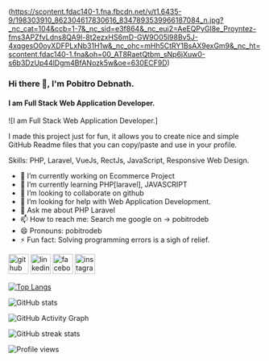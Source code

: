 (https://scontent.fdac140-1.fna.fbcdn.net/v/t1.6435-9/198303910_862304617830616_8347893539966187084_n.jpg?_nc_cat=104&ccb=1-7&_nc_sid=e3f864&_nc_eui2=AeEQPyGl8e_Proyntez-fms3APZfvLdns8QA9l-8t2ezxHS6mD-GW9O05l98Bv5J-4xqgesO0oyXDFPLxNb31H1w&_nc_ohc=mHh5CtRY1BsAX9exGm9&_nc_ht=scontent.fdac140-1.fna&oh=00_AT8RaetQtbm_sNp6jXuw0-s6b3DzUp44lDgm4BfANozk5w&oe=630ECF9D)
### Hi there 👋, I'm Pobitro Debnath.
#### I am Full Stack Web Application Developer.
![I am Full Stack Web Application Developer.]

I made this project just for fun, it allows you to create nice and simple GitHub Readme files that you can copy/paste and use in your profile.

Skills: PHP, Laravel, VueJs, RectJs, JavaScript, Responsive Web Design.

- 🔭 I’m currently working on Ecommerce Project 
- 🌱 I’m currently learning PHP[laravel], JAVASCRIPT 
- 👯 I’m looking to collaborate on github 
- 🤔 I’m looking for help with Web Application Development. 
- 💬 Ask me about PHP Laravel  
- 📫 How to reach me: Search me google on -> pobitrodeb 
- 😄 Pronouns: pobitrodeb 
- ⚡ Fun fact: Solving programming errors is a sigh of relief. 


[<img src='https://cdn.jsdelivr.net/npm/simple-icons@3.0.1/icons/github.svg' alt='github' height='40'>](https://github.com/https://github.com/pobitrodeb)  [<img src='https://cdn.jsdelivr.net/npm/simple-icons@3.0.1/icons/linkedin.svg' alt='linkedin' height='40'>](https://www.linkedin.com/in/https://www.linkedin.com/in/pobitrodeb//)  [<img src='https://cdn.jsdelivr.net/npm/simple-icons@3.0.1/icons/facebook.svg' alt='facebook' height='40'>](https://www.facebook.com/https://www.facebook.com/pobitrodeb)  [<img src='https://cdn.jsdelivr.net/npm/simple-icons@3.0.1/icons/instagram.svg' alt='instagram' height='40'>](https://www.instagram.com/https://www.instagram.com/pobitrodeb//)  

[![Top Langs](https://github-readme-stats.vercel.app/api/top-langs/?username=https://github.com/pobitrodeb)](https://github.com/anuraghazra/github-readme-stats)

![GitHub stats](https://github-readme-stats.vercel.app/api?username=https://github.com/pobitrodeb&show_icons=true)  

![GitHub Activity Graph](https://activity-graph.herokuapp.com/graph?username=https://github.com/pobitrodeb)  

![GitHub streak stats](https://github-readme-streak-stats.herokuapp.com/?user=https://github.com/pobitrodeb)  

![Profile views](https://gpvc.arturio.dev/https://github.com/pobitrodeb)  
